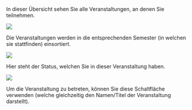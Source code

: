 <!--
  - @file page_common_courseSelect_courseSelect_de.md
  -
  - @license http://www.gnu.org/licenses/gpl-3.0.html GPL version 3
  -
  - @package OSTEPU (https://github.com/ostepu/system)
  - @since 0.4.3
  -
  - @author Till Uhlig <till.uhlig@student.uni-halle.de>
  - @date 2015
 -->

In dieser Übersicht sehen Sie alle Veranstaltungen, an denen Sie teilnehmen.

![](courseSelectA.png)

Die Veranstaltungen werden in die entsprechenden Semester (in welchen sie stattfinden) einsortiert.

![](courseSelectB.png)

Hier steht der Status, welchen Sie in dieser Veranstaltung haben.

![](courseSelectC.png)

Um die Veranstaltung zu betreten, können Sie diese Schaltfläche verwenden (welche gleichzeitig den Namen/Titel der Veranstaltung darstellt).